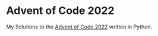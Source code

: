 # Advent of Code 2022

My Solutions to the [Advent of Code 2022](https://adventofcode.com/) written in Python.
